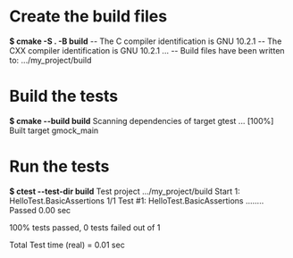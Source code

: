 # Create the build files
**$ cmake -S . -B build**
-- The C compiler identification is GNU 10.2.1
-- The CXX compiler identification is GNU 10.2.1
...
-- Build files have been written to: .../my_project/build

# Build the tests
**$ cmake --build build**
Scanning dependencies of target gtest
...
[100%] Built target gmock_main

# Run the tests
**$ ctest --test-dir build**
Test project .../my_project/build
    Start 1: HelloTest.BasicAssertions
1/1 Test #1: HelloTest.BasicAssertions ........   Passed    0.00 sec

100% tests passed, 0 tests failed out of 1

Total Test time (real) =   0.01 sec
